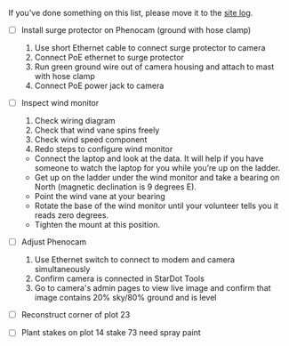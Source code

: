 If you've done something on this list, please move it to the [site log](https://github.com/weecology/lab-wiki/wiki/Portal-Site-Log).

- [ ] Install surge protector on Phenocam (ground with hose clamp)
  1. Use short Ethernet cable to connect surge protector to camera
  1. Connect PoE ethernet to surge protector
  1. Run green ground wire out of camera housing and attach to mast with hose clamp
  1. Connect PoE power jack to camera
- [ ] Inspect wind monitor
  1. Check wiring diagram
  1. Check that wind vane spins freely
  1. Check wind speed component
  1. Redo steps to configure wind monitor
    * Connect the laptop and look at the data. It will help if you have someone to watch the laptop for you while you’re up on the ladder.
    * Get up on the ladder under the wind monitor and take a bearing on North (magnetic declination is 9 degrees E).
    * Point the wind vane at your bearing
    * Rotate the base of the wind monitor until your volunteer tells you it reads zero degrees. 
    * Tighten the mount at this position.

- [ ] Adjust Phenocam 
  1. Use Ethernet switch to connect to modem and camera simultaneously
  2. Confirm camera is connected in StarDot Tools
  3. Go to camera's admin pages to view live image and confirm that image contains 20% sky/80% ground and is level
- [ ] Reconstruct corner of plot 23
- [ ] Plant stakes on plot 14 stake 73 need spray paint
